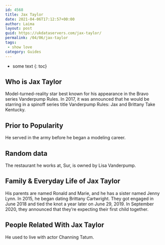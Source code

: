 ```yaml
---
id: 4568
title: Jax Taylor
date: 2021-04-06T17:12:57+00:00
author: Laima
layout: post
guid: https://ukdataservers.com/jax-taylor/
permalink: /04/06/jax-taylor
tags:
 - show love
category: Guides
---
```


* some text
{: toc}


## Who is Jax Taylor
                  
                  
                  
Model-turned-reality star best known for his appearance in the Bravo series Vanderpump Rules. In 2017, it was announced that he would be starring in a spinoff series title Vanderpump Rules: Jax and Brittany Take Kentucky.
                  
              
            
              
            
                
                
                
## Prior to Popularity
                  
                  
                  
He served in the army before he began a modeling career.
                  
              
            
              
            
                
                
                
## Random data
                  
                  
                  
The restaurant he works at, Sur, is owned by Lisa Vanderpump.
                  
              
            
              
            
                
                
                
## Family & Everyday Life of Jax Taylor
                  
                  
                  
His parents are named Ronald and Marie, and he has a sister named Jenny Lynn. In 2015, he began dating Brittany Cartwright. They got engaged in June 2018 and tied the knot a year later on June 29, 2019. In September 2020, they announced that they&#8217;re expecting their first child together.
                  
              
            
              
            
                
                
                
## People Related With Jax Taylor
                  
                  
                  
He used to live with actor Channing Tatum.
                  
              
            
              
            
                
              
            
              
              
            
            
              
            
          
          
          